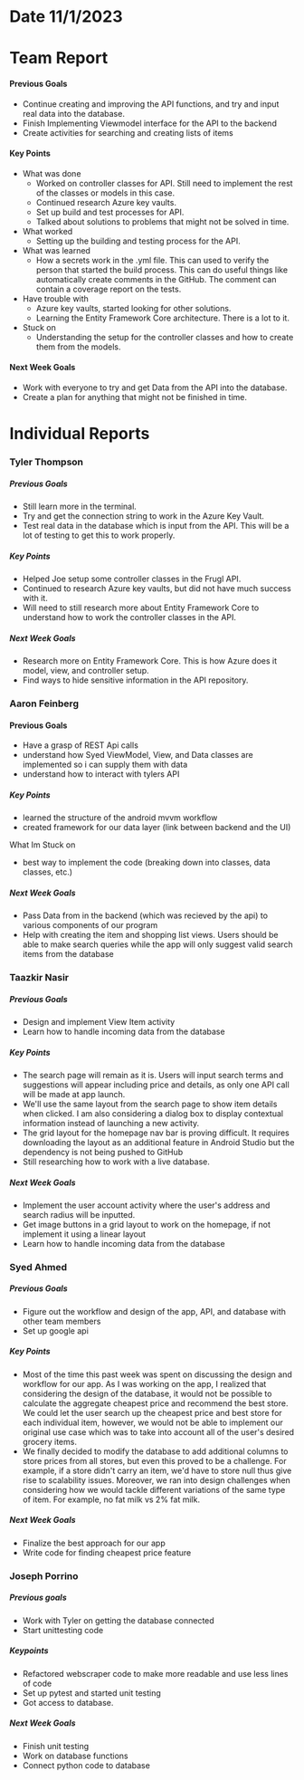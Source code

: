 # Date 11/1/2023
# Team Report

#### Previous Goals
- Continue creating and improving the API functions, and try and input real data into the database.
- Finish Implementing Viewmodel interface for the API to the backend 
- Create activities for searching and creating lists of items
#### Key Points
- What was done
  - Worked on controller classes for API. Still need to implement the rest of the classes or models in this case.
  - Continued research Azure key vaults.
  - Set up build and test processes for API.
  - Talked about solutions to problems that might not be solved in time.
- What worked
  - Setting up the building and testing process for the API.
- What was learned
  - How a secrets work in the .yml file. This can used to verify the person that started the build process. This can do useful things like automatically create comments in the GitHub. The comment can contain a coverage report on the tests.
- Have trouble with
  - Azure key vaults, started looking for other solutions.
  - Learning the Entity Framework Core architecture. There is a lot to it.
- Stuck on
  - Understanding the setup for the controller classes and how to create them from the models.
#### Next Week Goals
- Work with everyone to try and get Data from the API into the database.
- Create a plan for anything that might not be finished in time.

# Individual Reports

### Tyler Thompson
##### Previous Goals
- Still learn more in the terminal.
- Try and get the connection string to work in the Azure Key Vault.
- Test real data in the database which is input from the API. This will be a lot of testing to get this to work properly.
##### Key Points
- Helped Joe setup some controller classes in the Frugl API.
- Continued to research Azure key vaults, but did not have much success with it.
- Will need to still research more about Entity Framework Core to understand how to work the controller classes in the API.
##### Next Week Goals
- Research more on Entity Framework Core. This is how Azure does it model, view, and controller setup.
- Find ways to hide sensitive information in the API repository.
  
### Aaron Feinberg
#### Previous Goals
- Have a grasp of REST Api calls
- understand how Syed ViewModel, View, and Data classes are implemented so i can supply them with data
- understand how to interact with tylers API 

##### Key Points
- learned the structure of the android mvvm workflow
- created framework for our data layer (link between backend and the UI) 

What Im Stuck on
- best way to implement the code (breaking down into classes, data classes, etc.)

##### Next Week Goals
- Pass Data from in the backend (which was recieved by the api) to various components of our program 
- Help with creating the item and shopping list views. Users should be able to make search queries while the app will only suggest valid search items from the database 

### Taazkir Nasir
##### Previous Goals
- Design and implement View Item activity
- Learn how to handle incoming data from the database 

##### Key Points
- The search page will remain as it is. Users will input search terms and suggestions will appear including price and details, as only one API call will be made at app launch.
- We'll use the same layout from the search page to show item details when clicked. I am also considering a dialog box to display contextual information instead of launching a new activity.
- The grid layout for the homepage nav bar is proving difficult. It requires downloading the layout as an additional feature in Android Studio but the dependency is not being pushed to GitHub 
- Still researching how to work with a live database.
##### Next Week Goals
- Implement the user account activity where the user's address and search radius will be inputted. 
- Get image buttons in a grid layout to work on the homepage, if not implement it using a linear layout 
- Learn how to handle incoming data from the database  

### Syed Ahmed
##### Previous Goals
- Figure out the workflow and design of the app, API, and database with other team members
- Set up google api

##### Key Points
- Most of the time this past week was spent on discussing the design and workflow for our app. As I was working on the app, I realized that considering the design of the database, it would not be possible to calculate the aggregate cheapest price and recommend the best store. We could let the user search up the cheapest price and best store for each individual item, however, we would not be able to implement our original use case which was to take into account all of the user's desired grocery items.
- We finally decided to modify the database to add additional columns to store prices from all stores, but even this proved to be a challenge. For example, if a store didn't carry an item, we'd have to store null thus give rise to scalability issues. Moreover, we ran into design challenges when considering how we would tackle different variations of the same type of item. For example, no fat milk vs 2% fat milk.

##### Next Week Goals
- Finalize the best approach for our app
- Write code for finding cheapest price feature

### Joseph Porrino
##### Previous goals
- Work with Tyler on getting the database connected
- Start unittesting code

##### Keypoints
- Refactored webscraper code to make more readable and use less lines of code
- Set up pytest and started unit testing
- Got access to database.

##### Next Week Goals
- Finish unit testing
- Work on database functions
- Connect python code to database
